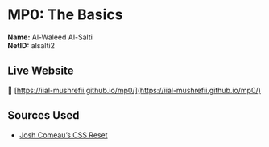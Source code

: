 # MP0: The Basics

**Name:** Al-Waleed Al-Salti  
**NetID:** alsalti2  

## Live Website
🔗 [https://iial-mushrefii.github.io/mp0/](https://iial-mushrefii.github.io/mp0/)

## Sources Used
- [Josh Comeau’s CSS Reset](https://www.joshwcomeau.com/css/custom-css-reset/)  
